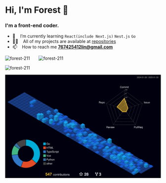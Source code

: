 <h1 align="left">Hi, I'm Forest 👋</h1>
<h3 align="left">I'm a front-end coder.</h3>

- 🌱 &nbsp;&nbsp; I’m currently learning `React(include Next.js)` `Nest.js` `Go`
- 👨‍💻 &nbsp;&nbsp; All of my projects are available at [repositories](https://github.com/forest-211?tab=repositories)
- 📫 &nbsp;&nbsp; How to reach me **<767425412lin@gmail.com>**

 <img height="200px"
        src="https://github-readme-stats.vercel.app/api/top-langs?username=forest-211&show_icons=true&locale=en&theme=merko&layout=compact≈"
        alt="forest-211" /><img height="200px" style="margin-inline-start: 2em"
        src="https://github-readme-stats.vercel.app/api?username=forest-211&show_icons=true&locale=en&theme=merko"
        alt="forest-211" />
<br />

<p>
    <img style="display: block" src="https://github-readme-streak-stats.herokuapp.com/?user=forest-211&"
        alt="forest-211" />
</p>

![](./profile-3d-contrib/profile-night-view.svg)
